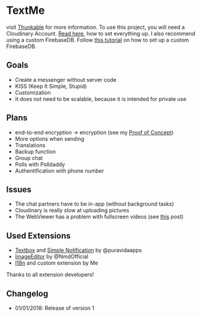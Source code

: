 # TextMe
visit [Thunkable](https://community.thunkable.com/t/preview-textme-another-thunkable-instant-messenger/10465) for more information.
To use this project, you will need a Cloudinary Account. [Read here](https://docs.thunkable.com/android/components/storage/cloudinary-db.html), 
how to set everything up. I also recommend using a custom FirebaseDB. Follow 
[this tutorial](https://community.thunkable.com/t/firebase-and-where-to-put-it/713/2) on how to set up a custom FirebaseDB.

## Goals
* Create a messenger without server code
* KISS (Keep It Simple, Stupid)
* Customization
* It does not need to be scalable, because it is intended for private use

## Plans
* end-to-end encryption -> encryption (see my [Proof of Concept](https://community.thunkable.com/t/secure-chat-proof-of-concept/18016))
* More options when sending
* Translations
* Backup function
* Group chat
* Polls with Polldaddy
* Authentification with phone number

## Issues
* The chat partners have to be in-app (without background tasks)
* Cloudinary is really slow at uploading pictures
* The WebViewer has a problem with fullscreen videos (see [this](https://community.thunkable.com/t/webviewer-problem-with-fullscreen-video/3083) post)

## Used Extensions
* [Textbox](https://puravidaapps.com/textbox.php) and [Simple Notification](https://puravidaapps.com/notification.php) by @puravidaapps
* [ImageEditor](https://nmd-apps.jimdo.com/extensions/nmd-extensions/#6) by @NmdOfficial
* [I18n](https://github.com/10MINT/extensions/tree/master/I18n) and custom extension by Me

Thanks to all extension developers!

## Changelog
* 01/01/2018: Release of version 1